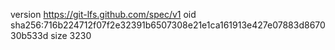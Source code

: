 version https://git-lfs.github.com/spec/v1
oid sha256:716b224712f07f2e32391b6507308e21e1ca161913e427e07883d867030b533d
size 3230
